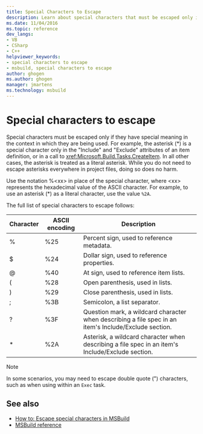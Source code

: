```yaml
---
title: Special Characters to Escape
description: Learn about special characters that must be escaped only if they have special meaning in the context in which they are being used.
ms.date: 11/04/2016
ms.topic: reference
dev_langs:
- VB
- CSharp
- C++
helpviewer_keywords:
- special characters to escape
- msbuild, special characters to escape
author: ghogen
ms.author: ghogen
manager: jmartens
ms.technology: msbuild
---
```

# Special characters to escape

Special characters must be escaped only if they have special meaning in the context in which they are being used. For example, the asterisk (*) is a special character only in the "Include" and "Exclude" attributes of an item definition, or in a call to <xref:Microsoft.Build.Tasks.CreateItem>. In all other cases, the asterisk is treated as a literal asterisk. While you do not need to escape asterisks everywhere in project files, doing so does no harm.

 Use the notation %\<xx> in place of the special character, where \<xx> represents the hexadecimal value of the ASCII character. For example, to use an asterisk (*) as a literal character, use the value `%2A`.

 The full list of special characters to escape follows:

|Character|ASCII encoding|Description|
|---------|----------|-----------|
|%|%25|Percent sign, used to reference metadata.|
|$|%24|Dollar sign, used to reference properties.|
|@|%40|At sign, used to reference item lists.|
|(|%28|Open parenthesis, used in lists.|
|)|%29|Close parenthesis, used in lists.|
|;|%3B|Semicolon, a list separator.|
|?|%3F|Question mark, a wildcard character when describing a file spec in an item's Include/Exclude section.|
|* |%2A|Asterisk, a wildcard character when describing a file spec in an item's Include/Exclude section.|

> [!NOTE]
> In some scenarios, you may need to escape double quote (") characters, such as when using within an `Exec` task.

## See also

- [How to: Escape special characters in MSBuild](../msbuild/how-to-escape-special-characters-in-msbuild.md)
- [MSBuild reference](../msbuild/msbuild-reference.md)
